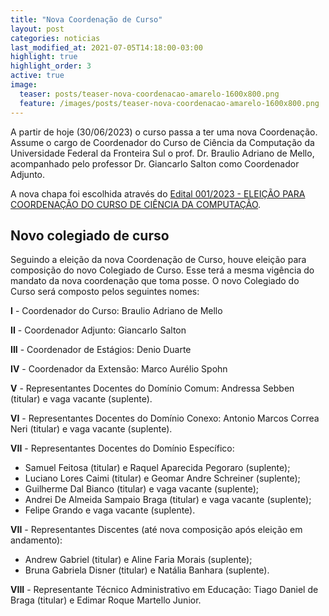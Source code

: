 ```yaml
---
title: "Nova Coordenação de Curso"
layout: post
categories: noticias
last_modified_at: 2021-07-05T14:18:00-03:00
highlight: true
highlight_order: 3
active: true
image:
  teaser: posts/teaser-nova-coordenacao-amarelo-1600x800.png
  feature: /images/posts/teaser-nova-coordenacao-amarelo-1600x800.png
---
```


A partir de hoje (30/06/2023) o curso passa a ter uma nova Coordenação. Assume o cargo de Coordenador do Curso de Ciência da Computação da Universidade Federal da Fronteira Sul o prof. Dr. Braulio Adriano de Mello, acompanhado pelo professor Dr. Giancarlo Salton como Coordenador Adjunto.

A nova chapa foi escolhida através do [Edital 001/2023 - ELEIÇÃO PARA COORDENAÇÃO DO CURSO DE CIÊNCIA DA COMPUTAÇÃO](https://cc.uffs.edu.br/noticias/2023/05/01/novacoordenacao/).

## Novo colegiado de curso

Seguindo a eleição da nova Coordenação de Curso, houve eleição para composição do novo Colegiado de Curso. Esse terá a mesma vigência do mandato da nova coordenação que toma posse. O novo Colegiado do Curso será composto pelos seguintes nomes:

**I** - Coordenador do Curso: Braulio Adriano de Mello

**II** - Coordenador Adjunto: Giancarlo Salton

**III** - Coordenador de Estágios: Denio Duarte

**IV** - Coordenador da Extensão: Marco Aurélio Spohn

**V** - Representantes Docentes do Domínio Comum: Andressa Sebben (titular) e vaga vacante (suplente).

**VI** - Representantes Docentes do Domínio Conexo: Antonio Marcos Correa Neri
 (titular) e vaga vacante (suplente).

**VII** - Representantes Docentes do Domínio Específico:

- Samuel Feitosa  (titular) e Raquel Aparecida Pegoraro  (suplente);
- Luciano Lores Caimi (titular) e Geomar Andre Schreiner (suplente);
- Guilherme Dal Bianco (titular) e vaga vacante (suplente);
- Andrei De Almeida Sampaio Braga (titular) e vaga vacante (suplente);
- Felipe Grando e vaga vacante (suplente).

**VII** - Representantes Discentes (até nova composição após eleição em andamento):

- Andrew Gabriel  (titular) e Aline Faria Morais (suplente);
- Bruna Gabriela Disner  (titular) e Natália Banhara (suplente).

**VIII** - Representante Técnico Administrativo em Educação: Tiago Daniel de Braga (titular) e Edimar Roque Martello Junior.



